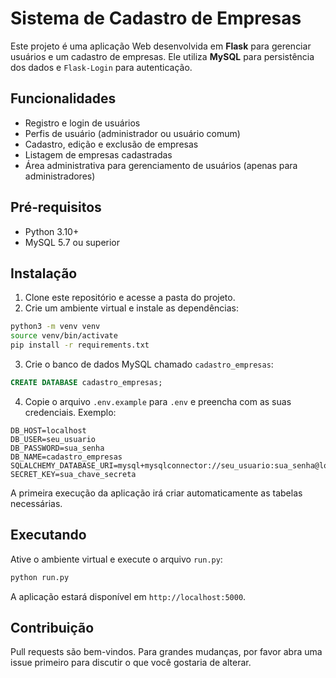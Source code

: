 # Sistema de Cadastro de Empresas

Este projeto é uma aplicação Web desenvolvida em **Flask** para gerenciar usuários e um cadastro de empresas. Ele utiliza **MySQL** para persistência dos dados e `Flask-Login` para autenticação.

## Funcionalidades

- Registro e login de usuários
- Perfis de usuário (administrador ou usuário comum)
- Cadastro, edição e exclusão de empresas
- Listagem de empresas cadastradas
- Área administrativa para gerenciamento de usuários (apenas para administradores)

## Pré‑requisitos

- Python 3.10+
- MySQL 5.7 ou superior

## Instalação

1. Clone este repositório e acesse a pasta do projeto.
2. Crie um ambiente virtual e instale as dependências:

```bash
python3 -m venv venv
source venv/bin/activate
pip install -r requirements.txt
```

3. Crie o banco de dados MySQL chamado `cadastro_empresas`:

```sql
CREATE DATABASE cadastro_empresas;
```

4. Copie o arquivo `.env.example` para `.env` e preencha com as suas credenciais. Exemplo:

```env
DB_HOST=localhost
DB_USER=seu_usuario
DB_PASSWORD=sua_senha
DB_NAME=cadastro_empresas
SQLALCHEMY_DATABASE_URI=mysql+mysqlconnector://seu_usuario:sua_senha@localhost:3306/cadastro_empresas
SECRET_KEY=sua_chave_secreta
```

A primeira execução da aplicação irá criar automaticamente as tabelas necessárias.

## Executando

Ative o ambiente virtual e execute o arquivo `run.py`:

```bash
python run.py
```

A aplicação estará disponível em `http://localhost:5000`.

## Contribuição

Pull requests são bem-vindos. Para grandes mudanças, por favor abra uma issue primeiro para discutir o que você gostaria de alterar.

